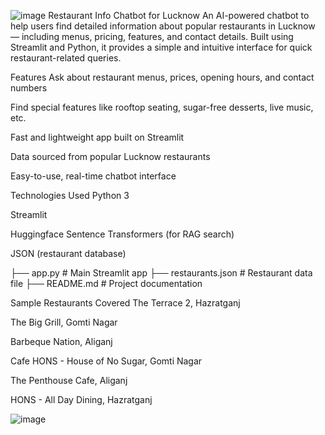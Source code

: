 ![image](https://github.com/user-attachments/assets/606009a2-428e-429f-b877-68f9807a0a80)
Restaurant Info Chatbot for Lucknow
An AI-powered chatbot to help users find detailed information about popular restaurants in Lucknow — including menus, pricing, features, and contact details.
Built using Streamlit and Python, it provides a simple and intuitive interface for quick restaurant-related queries.

Features
Ask about restaurant menus, prices, opening hours, and contact numbers

Find special features like rooftop seating, sugar-free desserts, live music, etc.

Fast and lightweight app built on Streamlit

Data sourced from popular Lucknow restaurants

Easy-to-use, real-time chatbot interface

Technologies Used
Python 3

Streamlit

Huggingface Sentence Transformers (for RAG search)

JSON (restaurant database)

├── app.py            # Main Streamlit app
├── restaurants.json  # Restaurant data file
├── README.md         # Project documentation

 Sample Restaurants Covered
The Terrace 2, Hazratganj

The Big Grill, Gomti Nagar

Barbeque Nation, Aliganj

Cafe HONS - House of No Sugar, Gomti Nagar

The Penthouse Cafe, Aliganj

HONS - All Day Dining, Hazratganj

![image](https://github.com/user-attachments/assets/1a954489-b138-47ee-8348-775e18828793)
